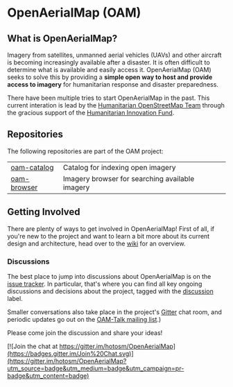 OpenAerialMap (OAM)
===

## What is OpenAerialMap?
Imagery from satellites, unmanned aerial vehicles (UAVs) and other aircraft is becoming increasingly available after a disaster. It is often difficult to determine what is available and easily access it. OpenAerialMap (OAM) seeks to solve this by providing a **simple open way to host and provide access to imagery** for humanitarian response and disaster preparedness.

There have been multiple tries to start OpenAerialMap in the past. This current interation is lead by the [Humanitarian OpenStreetMap Team](http://hot.openstreetmap.org) through the gracious support of the [Humanitarian Innovation Fund](http://www.humanitarianinnovation.org/large-project/OpenAerialMap).

## Repositories 

The following repositories are part of the OAM project:

| | |
| --- | --- |
| [oam-catalog]() | Catalog for indexing open imagery | 
| [oam-browser]() | Imagery browser for searching available imagery |

## Getting Involved

There are plenty of ways to get involved in OpenAerialMap! First of all, if
you're new to the project and want to learn a bit more about its current
design and architecture, head over to the
[wiki](https://github.com/hotosm/OpenAerialMap/wiki) for an overview.

### Discussions

The best place to jump into discussions about OpenAerialMap is on the [issue
tracker](https://github.com/hotosm/OpenAerialMap/issues).  In particular, that's
where you can find all key ongoing discussions and decisions about the project,
tagged with the
[discussion](https://github.com/hotosm/OpenAerialMap/labels/discussion) label.

Smaller conversations also take place in the project's
[Gitter](https://gitter.im/hotosm/OpenAerialMap?) chat room, and periodic
updates go out on the [OAM-Talk mailing
list](https://groups.google.com/a/hotosm.org/forum/#!forum/openaerialmap).)

Please come join the discussion and share your ideas!

[![Join the chat at https://gitter.im/hotosm/OpenAerialMap](https://badges.gitter.im/Join%20Chat.svg)](https://gitter.im/hotosm/OpenAerialMap?utm_source=badge&utm_medium=badge&utm_campaign=pr-badge&utm_content=badge)  

